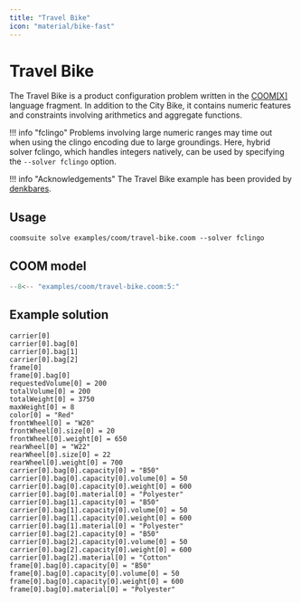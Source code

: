 ```yaml
---
title: "Travel Bike"
icon: "material/bike-fast"
---
```


# Travel Bike

The Travel Bike is a product configuration problem
written in the [COOM\[X\]][xoom] language fragment.
In addition to the City Bike,
it contains numeric features and constraints
involving arithmetics and aggregate functions.

!!! info "fclingo"
    Problems involving large numeric ranges may time out
    when using the clingo encoding due to large groundings.
    Here, hybrid solver fclingo, which handles integers natively,
    can be used by specifying the `--solver fclingo` option.

!!! info "Acknowledgements"
    The Travel Bike example has been provided by [denkbares].

[xoom]: ../reference/coom/index.md#coomx
[denkbares]: https://denkbares.com

## Usage

```console
coomsuite solve examples/coom/travel-bike.coom --solver fclingo
```
## COOM model

<!-- ??? quote "COOM Model" -->
<!-- title="Travel Bike" linenums="1" -->
```cpp
--8<-- "examples/coom/travel-bike.coom:5:"
```

## Example solution

```
carrier[0]
carrier[0].bag[0]
carrier[0].bag[1]
carrier[0].bag[2]
frame[0]
frame[0].bag[0]
requestedVolume[0] = 200
totalVolume[0] = 200
totalWeight[0] = 3750
maxWeight[0] = 8
color[0] = "Red"
frontWheel[0] = "W20"
frontWheel[0].size[0] = 20
frontWheel[0].weight[0] = 650
rearWheel[0] = "W22"
rearWheel[0].size[0] = 22
rearWheel[0].weight[0] = 700
carrier[0].bag[0].capacity[0] = "B50"
carrier[0].bag[0].capacity[0].volume[0] = 50
carrier[0].bag[0].capacity[0].weight[0] = 600
carrier[0].bag[0].material[0] = "Polyester"
carrier[0].bag[1].capacity[0] = "B50"
carrier[0].bag[1].capacity[0].volume[0] = 50
carrier[0].bag[1].capacity[0].weight[0] = 600
carrier[0].bag[1].material[0] = "Polyester"
carrier[0].bag[2].capacity[0] = "B50"
carrier[0].bag[2].capacity[0].volume[0] = 50
carrier[0].bag[2].capacity[0].weight[0] = 600
carrier[0].bag[2].material[0] = "Cotton"
frame[0].bag[0].capacity[0] = "B50"
frame[0].bag[0].capacity[0].volume[0] = 50
frame[0].bag[0].capacity[0].weight[0] = 600
frame[0].bag[0].material[0] = "Polyester"
```
